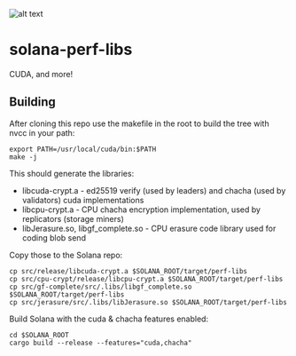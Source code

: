 ![alt text](https://github.com/caesarchad/BUS/blob/master/MVP/blaze_gpu/img/cuda-downloads-sc18.png "Nvidia GPU Roadmap")

# solana-perf-libs
CUDA, and more!

## Building
After cloning this repo use the makefile in the root to build the tree
with nvcc in your path:

    export PATH=/usr/local/cuda/bin:$PATH
    make -j

This should generate the libraries:
* libcuda-crypt.a - ed25519 verify (used by leaders) and chacha (used by validators) cuda implementations
* libcpu-crypt.a - CPU chacha encryption implementation, used by replicators (storage miners)
* libJerasure.so, libgf\_complete.so - CPU erasure code library used for coding blob send

Copy those to the Solana repo:

    cp src/release/libcuda-crypt.a $SOLANA_ROOT/target/perf-libs
    cp src/cpu-crypt/release/libcpu-crypt.a $SOLANA_ROOT/target/perf-libs
    cp src/gf-complete/src/.libs/libgf_complete.so $SOLANA_ROOT/target/perf-libs
    cp src/jerasure/src/.libs/libJerasure.so $SOLANA_ROOT/target/perf-libs

Build Solana with the cuda & chacha features enabled:

    cd $SOLANA_ROOT
    cargo build --release --features="cuda,chacha"
